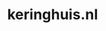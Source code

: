 ---
layout: post
title:  "keringhuis.nl"
internal_url:  "/dutchgov/keringhuis.nl.html"
categories: dutchgov
---